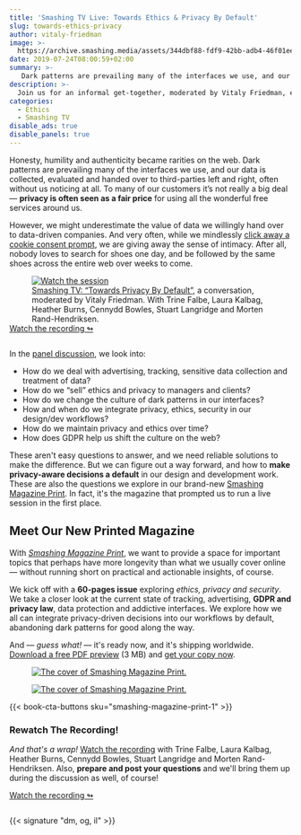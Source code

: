 ```yaml
---
title: 'Smashing TV Live: Towards Ethics & Privacy By Default'
slug: towards-ethics-privacy
author: vitaly-friedman
image: >-
  https://archive.smashing.media/assets/344dbf88-fdf9-42bb-adb4-46f01eedd629/b1a665d0-cf23-4a1a-984f-330edd51edd9/towards-ethics-opt.png
date: 2019-07-24T08:00:59+02:00
summary: >-
   Dark patterns are prevailing many of the interfaces we use, and our data is collected, evaluated and handed over to third-parties left and right, often without us noticing at all. Can we fix it? Watch an informal <strong>panel discussion</strong>, moderated by Vitaly Friedman, exploring questions you have, and the problems that we all need to address. <a href="https://vimeo.com/349895133">Watch the recording</a> (Vimeo).
description: >-
  Join us for an informal get-together, moderated by Vitaly Friedman, exploring questions you have, and the problems that we all need to address. With Trine Falbe, Laura Kalbag, Heather Burns, Cennydd Bowles, Stuart Langridge and Morten Rand-Hendriksen. 1.5h conversation. Free for everyone.
categories:
  - Ethics
  - Smashing TV
disable_ads: true
disable_panels: true
---
```

<p>Honesty, humility and authenticity became rarities on the web. Dark patterns are prevailing many of the interfaces we use, and our data is collected, evaluated and handed over to third-parties left and right, often without us noticing at all. To many of our customers it’s not really a big deal — <strong>privacy is often seen as a fair price</strong> for using all the wonderful free services around us.</p>

<p>However, we might underestimate the value of data we willingly hand over to data-driven companies. And very often, while we mindlessly <a href="https://www.smashingmagazine.com/2019/04/privacy-ux-better-cookie-consent-experiences/">click away a cookie consent prompt</a>, we are giving away the sense of intimacy. After all, nobody loves to search for shoes one day, and be followed by the same shoes across the entire web over weeks to come.</p>

<figure class="break-out article__image">
    <a href="https://vimeo.com/349895133">
    <img loading="lazy" decoding="async"  srcset="https://res.cloudinary.com/indysigner/image/fetch/f_auto,q_auto/w_400/https://archive.smashing.media/assets/344dbf88-fdf9-42bb-adb4-46f01eedd629/8c10ba8e-3a04-4d86-b15d-eca7bd5ebca2/towards-ethics.png 400w,
                    https://res.cloudinary.com/indysigner/image/fetch/f_auto,q_auto/w_800/https://archive.smashing.media/assets/344dbf88-fdf9-42bb-adb4-46f01eedd629/8c10ba8e-3a04-4d86-b15d-eca7bd5ebca2/towards-ethics.png 800w,
                    https://res.cloudinary.com/indysigner/image/fetch/f_auto,q_auto/w_1200/https://archive.smashing.media/assets/344dbf88-fdf9-42bb-adb4-46f01eedd629/8c10ba8e-3a04-4d86-b15d-eca7bd5ebca2/towards-ethics.png 1200w,
                    https://res.cloudinary.com/indysigner/image/fetch/f_auto,q_auto/w_1600/https://archive.smashing.media/assets/344dbf88-fdf9-42bb-adb4-46f01eedd629/8c10ba8e-3a04-4d86-b15d-eca7bd5ebca2/towards-ethics.png 1600w,
                    https://res.cloudinary.com/indysigner/image/fetch/f_auto,q_auto/w_2000/https://archive.smashing.media/assets/344dbf88-fdf9-42bb-adb4-46f01eedd629/8c10ba8e-3a04-4d86-b15d-eca7bd5ebca2/towards-ethics.png 2000w" src="https://res.cloudinary.com/indysigner/image/fetch/f_auto,q_auto/w_400/https://archive.smashing.media/assets/344dbf88-fdf9-42bb-adb4-46f01eedd629/8c10ba8e-3a04-4d86-b15d-eca7bd5ebca2/towards-ethics.png" sizes="100vw" alt="Watch the session">
    </a>
    <figcaption><a href="https://vimeo.com/349895133">Smashing TV: &ldquo;Towards Privacy By Default&rdquo;</a>, a conversation, moderated by Vitaly Friedman. With Trine Falbe, Laura Kalbag, Heather Burns, Cennydd Bowles, Stuart Langridge and Morten Rand-Hendriksen.</figcaption>
</figure>
    <p style="margin: -1em auto 2em auto;"><a href="https://vimeo.com/349895133" class="btn btn--large btn--green">Watch the recording&nbsp;↬</a></p>

<p>In the <a href="https://vimeo.com/349895133">panel discussion</a>, we look into:</p>

<ul>
<lI>How do we deal with advertising, tracking, sensitive data collection and treatment of data?</li>
<li>How do we “sell” ethics and privacy to managers and clients?</li>
<li>How do we change the culture of dark patterns in our interfaces?</li>
<li>How and when do we integrate privacy, ethics, security in our design/dev workflows?</li>
<li>How do we maintain privacy and ethics over time?</li>
<li>How does GDPR help us shift the culture on the web?</li>
</ul>

<p>These aren't easy questions to answer, and we need reliable solutions to make the difference. But we can figure out a way forward, and how to <strong>make privacy-aware decisions a default</strong> in our design and development work. These are also the questions we explore in our brand-new <a href="https://www.smashingmagazine.com/printed-books/smashing-magazine-print-1/">Smashing Magazine Print</a>. In fact, it's the magazine that prompted us to run a live session in the first place.</p>

## Meet Our New Printed Magazine

<p>With <a href="/printed-books/smashing-magazine-print-1/"><em>Smashing Magazine Print</em></a>, we want to provide a space for important topics that perhaps have more longevity than what we usually cover online &mdash; without running short on practical and actionable insights, of course.</p>

<p>We kick off with a <strong><span class="small-caps">60</span>-pages issue</strong> exploring <em>ethics, privacy and security</em>. We take a closer look at the current state of tracking, advertising, <strong>GDPR and privacy law</strong>, data protection and addictive interfaces. We explore how we all can integrate privacy-driven decisions into our workflows by default, abandoning dark patterns for good along the way.</p>

<p>And — <em>guess what!</em> — it's ready now, and it's shipping worldwide. <a href=https://smashingmagazine.com/provide/eBooks/smashing-magazine-print-free-chapter.pdf>Download a free PDF preview</a> (<span class=small-caps>3</span> MB) and <a
    href="/printed-books/smashing-magazine-print-1/"
    data-product-path="/printed-books/smashing-magazine-print-1/"
    data-product-sku="smashing-magazine-print-1"
    data-silent="true"
    data-component="AddToCart">get your copy now</a>.</p>

<figure style="margin-bottom:0;padding-bottom:0" class="break-out article__image">
    <a href="https://archive.smashing.media/assets/344dbf88-fdf9-42bb-adb4-46f01eedd629/83bd8db5-08b6-44d5-8144-773edbc40533/smashingmag-print-mailing-banner.png">
    <img loading="lazy" decoding="async"  srcset="https://res.cloudinary.com/indysigner/image/fetch/f_auto,q_auto/w_400/https://archive.smashing.media/assets/344dbf88-fdf9-42bb-adb4-46f01eedd629/83bd8db5-08b6-44d5-8144-773edbc40533/smashingmag-print-mailing-banner.png 400w,
			        https://res.cloudinary.com/indysigner/image/fetch/f_auto,q_auto/w_800/https://archive.smashing.media/assets/344dbf88-fdf9-42bb-adb4-46f01eedd629/83bd8db5-08b6-44d5-8144-773edbc40533/smashingmag-print-mailing-banner.png 800w,
			        https://res.cloudinary.com/indysigner/image/fetch/f_auto,q_auto/w_1200/https://archive.smashing.media/assets/344dbf88-fdf9-42bb-adb4-46f01eedd629/83bd8db5-08b6-44d5-8144-773edbc40533/smashingmag-print-mailing-banner.png 1200w,
			        https://res.cloudinary.com/indysigner/image/fetch/f_auto,q_auto/w_1600/https://archive.smashing.media/assets/344dbf88-fdf9-42bb-adb4-46f01eedd629/83bd8db5-08b6-44d5-8144-773edbc40533/smashingmag-print-mailing-banner.png 1600w,
			        https://res.cloudinary.com/indysigner/image/fetch/f_auto,q_auto/w_2000/https://archive.smashing.media/assets/344dbf88-fdf9-42bb-adb4-46f01eedd629/83bd8db5-08b6-44d5-8144-773edbc40533/smashingmag-print-mailing-banner.png 2000w" src="https://res.cloudinary.com/indysigner/image/fetch/f_auto,q_auto/w_400/https://archive.smashing.media/assets/344dbf88-fdf9-42bb-adb4-46f01eedd629/83bd8db5-08b6-44d5-8144-773edbc40533/smashingmag-print-mailing-banner.png" sizes="100vw" alt="The cover of Smashing Magazine Print.">
    </a>
</figure>

<figure style="margin-bottom:0;padding-bottom:0" class="break-out article__image">
    <a href="https://archive.smashing.media/assets/344dbf88-fdf9-42bb-adb4-46f01eedd629/63f9c9fe-5372-4e42-8548-2fc2b88e4a4f/smashingmag-print-preview-chapter.png">
    <img loading="lazy" decoding="async"  srcset="https://res.cloudinary.com/indysigner/image/fetch/f_auto,q_auto/w_400/https://archive.smashing.media/assets/344dbf88-fdf9-42bb-adb4-46f01eedd629/63f9c9fe-5372-4e42-8548-2fc2b88e4a4f/smashingmag-print-preview-chapter.png 400w,
			        https://res.cloudinary.com/indysigner/image/fetch/f_auto,q_auto/w_800/https://archive.smashing.media/assets/344dbf88-fdf9-42bb-adb4-46f01eedd629/63f9c9fe-5372-4e42-8548-2fc2b88e4a4f/smashingmag-print-preview-chapter.png 800w,
			        https://res.cloudinary.com/indysigner/image/fetch/f_auto,q_auto/w_1200/https://archive.smashing.media/assets/344dbf88-fdf9-42bb-adb4-46f01eedd629/63f9c9fe-5372-4e42-8548-2fc2b88e4a4f/smashingmag-print-preview-chapter.png 1200w,
			        https://res.cloudinary.com/indysigner/image/fetch/f_auto,q_auto/w_1600/https://archive.smashing.media/assets/344dbf88-fdf9-42bb-adb4-46f01eedd629/63f9c9fe-5372-4e42-8548-2fc2b88e4a4f/smashingmag-print-preview-chapter.png 1600w,
			        https://res.cloudinary.com/indysigner/image/fetch/f_auto,q_auto/w_2000/https://archive.smashing.media/assets/344dbf88-fdf9-42bb-adb4-46f01eedd629/63f9c9fe-5372-4e42-8548-2fc2b88e4a4f/smashingmag-print-preview-chapter.png 2000w" src="https://res.cloudinary.com/indysigner/image/fetch/f_auto,q_auto/w_400/https://archive.smashing.media/assets/344dbf88-fdf9-42bb-adb4-46f01eedd629/63f9c9fe-5372-4e42-8548-2fc2b88e4a4f/smashingmag-print-preview-chapter.png" sizes="100vw" alt="The cover of Smashing Magazine Print.">
    </a>
</figure>

{{< book-cta-buttons sku="smashing-magazine-print-1" >}}

### Rewatch The Recording!

<p><em>And that's a wrap!</em> <a href="https://vimeo.com/349895133">Watch the recording</a> with Trine Falbe, Laura Kalbag, Heather Burns, Cennydd Bowles, Stuart Langridge and Morten Rand-Hendriksen. Also, <strong>prepare and post your questions</strong> and we'll bring them up during the discussion as well, of course!</p>

<p style="margin: 0 auto 2em auto;"><a href="https://vimeo.com/349895133" class="btn btn--large btn--green">Watch the recording&nbsp;↬</a></p>

{{< signature "dm, og, il" >}}